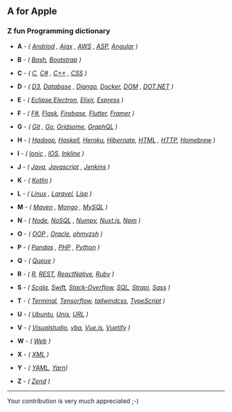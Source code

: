 ## A for Apple 



### Z fun Programming dictionary 

- **A** - *( [Andriod](https://www.android.com/) , [Ajax](https://en.wikipedia.org/wiki/Ajax_(programming)) , [AWS](https://aws.amazon.com/) , [ASP](https://dotnet.microsoft.com/apps/aspnet), [Angular](https://angular.io/) )*

- **B** - *( [Bash](https://www.gnu.org/software/bash/), [Bootstrap](https://getbootstrap.com) )*

- **C** - *( [C](https://en.wikipedia.org/wiki/C_(programming_language)), [C#](https://docs.microsoft.com/en-us/dotnet/csharp/) , [C++](https://en.wikipedia.org/wiki/C%2B%2B) , [CSS](https://en.wikipedia.org/wiki/Cascading_Style_Sheets) )*

- **D** - *( [D3](https://d3js.org/), [Database](https://en.wikipedia.org/wiki/Database) , [Django](https://www.djangoproject.com/), [Docker](https://hub.docker.com/), [DOM](https://en.wikipedia.org/wiki/Document_Object_Model) , [DOT.NET](https://dotnet.microsoft.com/) )*

- **E** - *( [Eclipse](https://www.eclipse.org/),[Electron](https://www.electronjs.org),  [Elixir](https://elixir-lang.org/), [Express](https://expressjs.com/) )*

- **F** - *( [F#]( https://fsharp.org/ ), [Flask](https://github.com/pallets/flask), [Firebase](https://firebase.google.com/), [Flutter](https://flutter.dev/), [Framer](https://www.framer.com/) )*

- **G** - *( [Git](https://git-scm.com/) , [Go](https://golang.org/), [Gridsome](https://gridsome.org/), [GraphQL](https://graphql.org/)  )*

- **H** - *( [Hadoop](https://hadoop.apache.org/), [Haskell](https://www.haskell.org/), [Heroku](https://www.heroku.com/), [Hibernate](https://hibernate.org/), [HTML](https://en.wikipedia.org/wiki/HTML) , [HTTP](https://en.wikipedia.org/wiki/Hypertext_Transfer_Protocol), [Homebrew](https://brew.sh/) )*

- **I** - *( [Ionic](https://ionicframework.com/) , [IOS](https://en.wikipedia.org/wiki/IOS), [Inkline](https://inkline.io/) )*

- **J** - *( [Java](https://www.java.com/en/), [Javascript](https://en.wikipedia.org/wiki/JavaScript) , [Jenkins](https://jenkins.io/) )*

- **K** - *( [Kotlin](https://kotlinlang.org/) )*

- **L** - *( [Linux](https://www.linux.org/) , [Laravel](https://laravel.com/), [Lisp](https://en.wikipedia.org/wiki/Lisp_(programming_language)) )*

- **M** - *( [Maven](https://maven.apache.org/) , [Mongo](https://www.mongodb.com/) , [MySQL](https://www.mysql.com/) )*

- **N** - *( [Node](https://nodejs.org/), [NoSQL](https://en.wikipedia.org/wiki/NoSQL) , [Numpy](https://numpy.org/), [Nuxt.js](https://nuxtjs.org/), [Npm](http://npmjs.com/) )*

- **O** - *( [OOP](https://en.wikipedia.org/wiki/Object-oriented_programming) , [Oracle](https://www.oracle.com/index.html), [ohmyzsh](https://ohmyz.sh/) )*

- **P** - *( [Pandas](https://pandas.pydata.org/) , [PHP](https://www.php.net/) , [Python](https://www.python.org/) )*

- **Q** - *( [Queue](https://www.geeksforgeeks.org/queue-data-structure/) )*

- **R** - *( [R](https://www.r-project.org/), [REST](https://en.wikipedia.org/wiki/Representational_state_transfer), [ReactNative](https://reactnative.dev/), [Ruby](https://www.ruby-lang.org/en/) )*

- **S** - *( [Scala](https://www.scala-lang.org/), [Swift](https://developer.apple.com/swift/), [Stack-Overflow](https://stackoverflow.com/), [SQL](https://en.wikipedia.org/wiki/SQL), [Strapi](https://strapi.io/), [Sass](https://sass-lang.com/) )*

- **T** - *( [Terminal](http://linuxcommand.org/), [Tensorflow](https://www.tensorflow.org/), [tailwindcss](https://tailwindcss.com/), [TypeScript](https://www.typescriptlang.org/) )*
 
- **U** - *( [Ubuntu](https://ubuntu.com/), [Unix](https://www.unix.com/), [URL](https://en.wikipedia.org/wiki/URL) )*

- **V** - *( [Visualstudio](https://visualstudio.microsoft.com/), [vba](https://en.wikipedia.org/wiki/Visual_Basic_for_Applications), [Vue.js](https://vuejs.org/), [Vuetify](https://vuetifyjs.com/) )*

- **W** - *( [Web](https://en.wikipedia.org/wiki/Web) )*

- **X** - *( [XML](https://www.xml.com/) )*

- **Y** - *( [YAML](https://yaml.org/), [Yarn](https://yarnpkg.com/))*

- **Z** - *( [Zend](https://framework.zend.com/) )*


---------------------------------------

Your contribution is very much appreciated ;-) 
